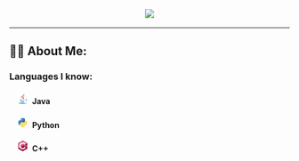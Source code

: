 <div align="center">
  <img src="./assets/Banner.png"/>
</div>

---

## :man_technologist: About Me: 
### Languages I know: <br>
####   <img src="./assets/java-icon.svg" width="20" height="20"> Java<br>
####   <img src="./assets/python-icon.svg" width="20" height="20"> Python<br>
####   <img src="./assets/cplusplus-icon.svg" width="20" height="20"> C++<br>

<!--
**Creeper76/creeper76** is a ✨ _special_ ✨ repository because its `README.md` (this file) appears on your GitHub profile.

Here are some ideas to get you started:

- 🔭 I’m currently working on ...
- 🌱 I’m currently learning ...
- 👯 I’m looking to collaborate on ...
- 🤔 I’m looking for help with ...
- 💬 Ask me about ...
- 📫 How to reach me: ...
- 😄 Pronouns: ...
- ⚡ Fun fact: ...
-->
